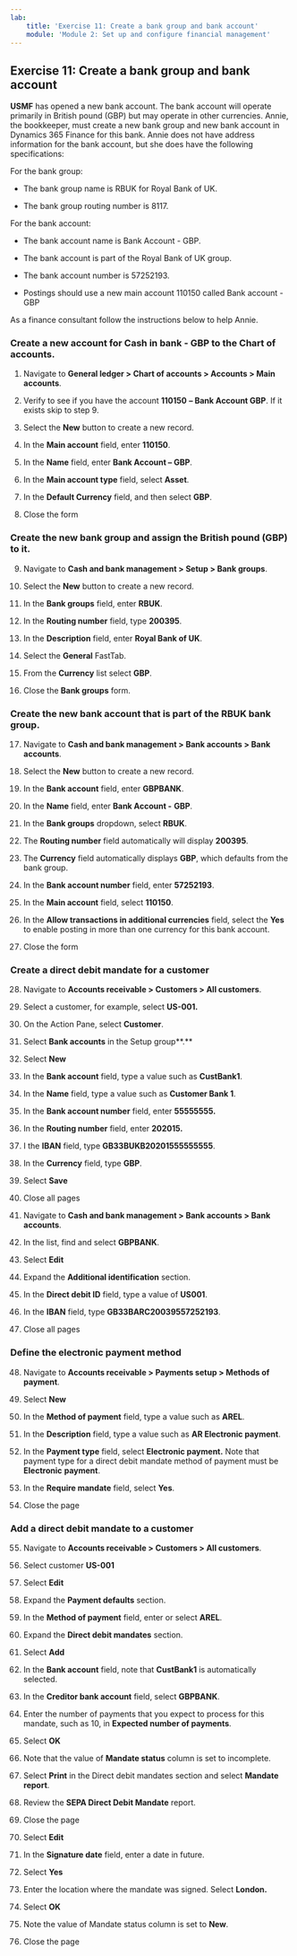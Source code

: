```yaml
---
lab:
    title: 'Exercise 11: Create a bank group and bank account'
    module: 'Module 2: Set up and configure financial management'
---
```



## Exercise 11: Create a bank group and bank account

**USMF** has opened a new bank account. The bank account will operate primarily in British pound (GBP) but may operate in other currencies. Annie, the bookkeeper, must create a new bank group and new bank account in Dynamics 365 Finance for this bank. Annie does not have address information for the bank account, but she does have the following specifications:



For the bank group:

- The bank group name is RBUK for Royal Bank of UK.

- The bank group routing number is 8117.

 

For the bank account:

- The bank account name is Bank Account - GBP.

- The bank account is part of the Royal Bank of UK group.

- The bank account number is 57252193.

- Postings should use a new main account 110150 called Bank account - GBP

As a finance consultant follow the instructions below to help Annie.

### Create a new account for Cash in bank - GBP to the Chart of accounts.

1. Navigate to **General ledger &gt; Chart of accounts &gt; Accounts &gt; Main accounts**.

2. Verify to see if you have the account **110150** **– Bank Account GBP**. If it exists skip to step 9.

3. Select the **New** button to create a new record.

4. In the **Main account** field, enter **110150**.

5. In the **Name** field, enter **Bank Account – GBP**.

6. In the **Main account type** field, select **Asset**.

7. In the **Default Currency** field, and then select **GBP**.

8. Close the form

### Create the new bank group and assign the British pound (GBP) to it.

9. Navigate to **Cash and bank management &gt; Setup &gt; Bank groups**.

10. Select the **New** button to create a new record.

11. In the **Bank groups** field, enter **RBUK**.

12. In the **Routing number** field, type **200395**.

13. In the **Description** field, enter **Royal Bank of UK**.

14. Select the **General** FastTab.

15. From the **Currency** list select **GBP**.

16. Close the **Bank groups** form.

### Create the new bank account that is part of the RBUK bank group.

17. Navigate to **Cash and bank management &gt; Bank accounts &gt; Bank accounts**.

18. Select the **New** button to create a new record.

19. In the **Bank account** field, enter **GBPBANK**.

20. In the **Name** field, enter **Bank Account -** **GBP**.

21. In the **Bank groups** dropdown, select **RBUK**.

22. The **Routing number** field automatically will display **200395**.

23. The **Currency** field automatically displays **GBP**, which defaults from the bank group.

24. In the **Bank account number** field, enter **57252193**.

25. In the **Main account** field, select **110150**.

26. In the **Allow transactions in additional currencies** field, select the **Yes** to enable posting in more than one currency for this bank account.

27. Close the form

 

### Create a direct debit mandate for a customer

28. Navigate to **Accounts receivable &gt; Customers &gt; All customers**.

29. Select a customer, for example, select **US-001.**

30. On the Action Pane, select **Customer**.

31. Select **Bank accounts** in the Setup group**.**

32. Select **New**

33. In the **Bank account** field, type a value such as **CustBank1**.

34. In the **Name** field, type a value such as **Customer Bank 1**.

35. In the **Bank account number** field, enter **55555555.**

36. In the **Routing number** field, enter **202015.**

37. I the **IBAN** field, type **GB33BUKB20201555555555**.

38. In the **Currency** field, type **GBP**.

39. Select **Save**

40. Close all pages

41. Navigate to **Cash and bank management &gt; Bank accounts &gt; Bank accounts**.

42. In the list, find and select **GBPBANK**.

43. Select **Edit**

44. Expand the **Additional identification** section.

45. In the **Direct debit ID** field, type a value of **US001**.

46. In the **IBAN** field, type **GB33BARC20039557252193**.

47. Close all pages

### Define the electronic payment method

48. Navigate to **Accounts receivable &gt; Payments setup &gt; Methods of payment**.

49. Select **New**

50. In the **Method of payment** field, type a value such as **AREL**.

51. In the **Description** field, type a value such as **AR Electronic payment**.

52. In the **Payment type** field, select **Electronic payment.** Note that payment type for a direct debit mandate method of payment must be **Electronic** **payment**.

53. In the **Require mandate** field, select **Yes**.

54. Close the page

### Add a direct debit mandate to a customer

55. Navigate to **Accounts receivable &gt; Customers &gt; All customers**.

56. Select customer **US-001**

57. Select **Edit**

58. Expand the **Payment defaults** section.

59. In the **Method of payment** field, enter or select **AREL**.

60. Expand the **Direct debit mandates** section.

61. Select **Add**

62. In the **Bank account** field, note that **CustBank1** is automatically selected.

63. In the **Creditor bank account** field, select **GBPBANK**.

64. Enter the number of payments that you expect to process for this mandate, such as 10, in **Expected number of payments**.

65. Select **OK**

66. Note that the value of **Mandate status** column is set to incomplete.

67. Select **Print** in the Direct debit mandates section and select **Mandate report**.

68. Review the **SEPA Direct Debit Mandate** report.

69. Close the page

70. Select **Edit**

71. In the **Signature date** field, enter a date in future.

72. Select **Yes**

73. Enter the location where the mandate was signed. Select **London.**

74. Select **OK**

75. Note the value of Mandate status column is set to **New**.

76. Close the page


